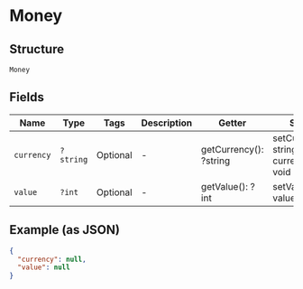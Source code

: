 
# Money

## Structure

`Money`

## Fields

| Name | Type | Tags | Description | Getter | Setter |
|  --- | --- | --- | --- | --- | --- |
| `currency` | `?string` | Optional | - | getCurrency(): ?string | setCurrency(?string currency): void |
| `value` | `?int` | Optional | - | getValue(): ?int | setValue(?int value): void |

## Example (as JSON)

```json
{
  "currency": null,
  "value": null
}
```

